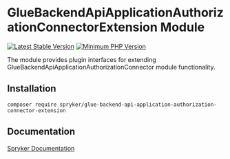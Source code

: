 # GlueBackendApiApplicationAuthorizationConnectorExtension Module
[![Latest Stable Version](https://poser.pugx.org/spryker/glue-backend-api-application-authorization-connector-extension/v/stable.svg)](https://packagist.org/packages/spryker/glue-backend-api-application-authorization-connector-extension)
[![Minimum PHP Version](https://img.shields.io/badge/php-%3E%3D%208.2-8892BF.svg)](https://php.net/)

The module provides plugin interfaces for extending GlueBackendApiApplicationAuthorizationConnector module functionality.

## Installation

```
composer require spryker/glue-backend-api-application-authorization-connector-extension
```

## Documentation

[Spryker Documentation](https://docs.spryker.com)

